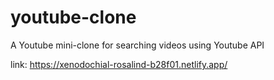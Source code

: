 # youtube-clone

A Youtube mini-clone for searching videos using Youtube API

link: https://xenodochial-rosalind-b28f01.netlify.app/

